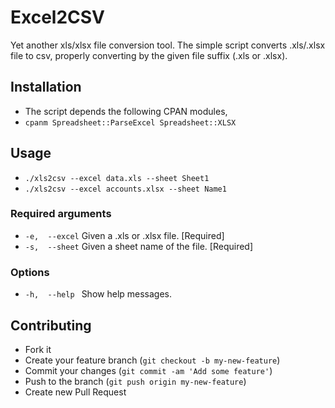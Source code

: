Excel2CSV
=========

Yet another xls/xlsx file conversion tool.
The simple script converts .xls/.xlsx file to csv, properly converting by the given file suffix (.xls or .xlsx).

## Installation
* The script depends the following CPAN modules,
* `cpanm Spreadsheet::ParseExcel Spreadsheet::XLSX`

## Usage
* `./xls2csv --excel data.xls --sheet Sheet1`
* `./xls2csv --excel accounts.xlsx --sheet Name1`


### Required arguments
* `-e,  --excel`     Given a .xls or .xlsx file.       [Required]
* `-s,  --sheet`     Given a sheet name of the file.   [Required]

### Options
* `-h,  --help `     Show help messages.

## Contributing
* Fork it
* Create your feature branch (`git checkout -b my-new-feature`)
* Commit your changes (`git commit -am 'Add some feature'`)
* Push to the branch (`git push origin my-new-feature`)
* Create new Pull Request
